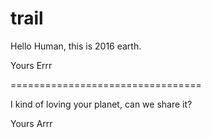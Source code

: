 # trail
Hello Human, this is 2016 earth.

Yours
Errr

=================================

I kind of loving your planet, can we share it?

Yours
Arrr

